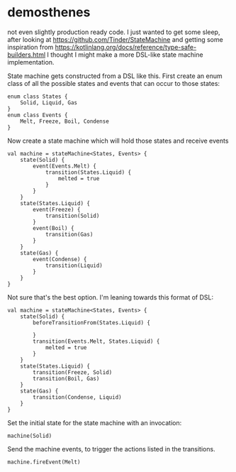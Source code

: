 # demosthenes
not even slightly production ready code. I just wanted to get some sleep, after looking at
https://github.com/Tinder/StateMachine and getting some inspiration from 
https://kotlinlang.org/docs/reference/type-safe-builders.html I thought I might make a more DSL-like state machine implementation.

State machine gets constructed from a DSL like this. First create an enum class of all the possible states and events
that can occur to those states:

    enum class States {
        Solid, Liquid, Gas
    }
    enum class Events {
        Melt, Freeze, Boil, Condense
    }

Now create a state machine which will hold those states and receive events

    val machine = stateMachine<States, Events> {
        state(Solid) {
            event(Events.Melt) {
                transition(States.Liquid) {
                    melted = true
                }
            }
        }
        state(States.Liquid) {
            event(Freeze) {
                transition(Solid)
            }
            event(Boil) {
                transition(Gas)
            }
        }
        state(Gas) {
            event(Condense) {
                transition(Liquid)
            }
        }
    }

Not sure that's the best option. I'm leaning towards this format of DSL:

    val machine = stateMachine<States, Events> {
        state(Solid) {
            beforeTransitionFrom(States.Liquid) {
                
            }
            transition(Events.Melt, States.Liquid) {
                melted = true
            }
        }
        state(States.Liquid) {
            transition(Freeze, Solid)
            transition(Boil, Gas)
        }
        state(Gas) {
            transition(Condense, Liquid)
        }
    }

Set the initial state for the state machine with an invocation:

    machine(Solid)

Send the machine events, to trigger the actions listed in the transitions.

    machine.fireEvent(Melt)
